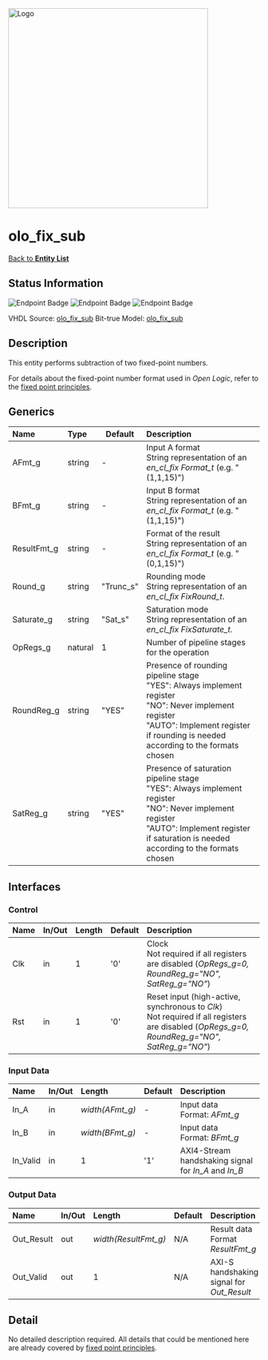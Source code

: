 <img src="../Logo.png" alt="Logo" width="400">

# olo_fix_sub

[Back to **Entity List**](../EntityList.md)

## Status Information

![Endpoint Badge](https://img.shields.io/endpoint?url=https://storage.googleapis.com/open-logic-badges/coverage/olo_fix_sub.json?cacheSeconds=0)
![Endpoint Badge](https://img.shields.io/endpoint?url=https://storage.googleapis.com/open-logic-badges/branches/olo_fix_sub.json?cacheSeconds=0)
![Endpoint Badge](https://img.shields.io/endpoint?url=https://storage.googleapis.com/open-logic-badges/issues/olo_fix_sub.json?cacheSeconds=0)

VHDL Source: [olo_fix_sub](../../src/fix/vhdl/olo_fix_sub.vhd)
Bit-true Model: [olo_fix_sub](../../src/fix/python/olo_fix/olo_fix_sub.py)

## Description

This entity performs subtraction of two fixed-point numbers.

For details about the fixed-point number format used in _Open Logic_, refer to the [fixed point principles](./olo_fix_principles.md).

## Generics

| Name        | Type    | Default   | Description                                                  |
| :---------- | :------ | --------- | :----------------------------------------------------------- |
| AFmt_g      | string  | -         | Input A format<br />String representation of an _en_cl_fix Format_t_ (e.g. "(1,1,15)") |
| BFmt_g      | string  | -         | Input B format<br />String representation of an _en_cl_fix Format_t_ (e.g. "(1,1,15)") |
| ResultFmt_g | string  | -         | Format of the result<br />String representation of an _en_cl_fix Format_t_ (e.g. "(0,1,15)") |
| Round_g     | string  | "Trunc_s" | Rounding mode<br />String representation of an _en_cl_fix FixRound_t_. |
| Saturate_g  | string  | "Sat_s"   | Saturation mode<br />String representation of an _en_cl_fix FixSaturate_t_. |
| OpRegs_g    | natural | 1         | Number of pipeline stages for the operation                  |
| RoundReg_g  | string  | "YES"     | Presence of rounding pipeline stage<br />"YES": Always implement register<br />"NO": Never implement register<br />"AUTO": Implement register if rounding is needed according to the formats chosen |
| SatReg_g    | string  | "YES"     | Presence of saturation pipeline stage<br />"YES": Always implement register<br />"NO": Never implement register<br />"AUTO": Implement register if saturation is needed according to the formats chosen |

## Interfaces

### Control

| Name | In/Out | Length | Default | Description                                                  |
| :--- | :----- | :----- | ------- | :----------------------------------------------------------- |
| Clk  | in     | 1      | '0'     | Clock<br />Not required if all registers are disabled (_OpRegs_g=0, RoundReg_g="NO", SatReg_g="NO"_) |
| Rst  | in     | 1      | '0'     | Reset input (high-active, synchronous to _Clk_)<br />Not required if all registers are disabled (_OpRegs_g=0, RoundReg_g="NO", SatReg_g="NO"_) |

### Input Data

| Name     | In/Out | Length          | Default | Description                               |
| :------- | :----- | :-------------- | ------- | :---------------------------------------- |
| In_A     | in     | _width(AFmt_g)_ | -       | Input data<br />Format: _AFmt_g_          |
| In_B     | in     | _width(BFmt_g)_ | -       | Input data<br />Format: _BFmt_g_          |
| In_Valid | in     | 1               | '1'     | AXI4-Stream handshaking signal for _In_A_ and _In_B_ |

### Output Data

| Name       | In/Out | Length               | Default | Description                               |
| :--------- | :----- | :------------------- | ------- | :---------------------------------------- |
| Out_Result | out    | _width(ResultFmt_g)_ | N/A     | Result data<br />Format _ResultFmt_g_     |
| Out_Valid  | out    | 1                    | N/A     | AXI-S handshaking signal for _Out_Result_ |

## Detail

No detailed description required. All details that could be mentioned here are already covered by [fixed point principles](./olo_fix_principles.md).

